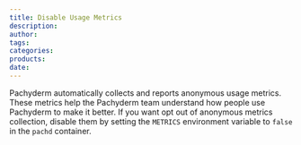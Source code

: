 ```yaml
---
title: Disable Usage Metrics
description:
author:
tags:
categories:
products:
date:
---
```


Pachyderm automatically collects and reports anonymous usage metrics.
These metrics help the Pachyderm team understand how people use
Pachyderm to make it better. If you want opt out of anonymous metrics
collection, disable them by setting the `METRICS` environment variable
to `false` in the `pachd` container.
